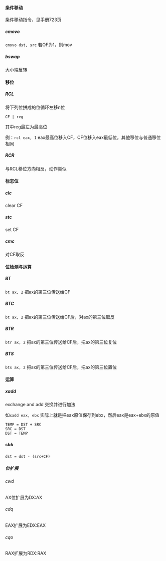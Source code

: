 #### 条件移动

条件移动指令，见手册723页

##### cmovo

`cmovo dst, src`  若OF为1，则mov

##### bswap

大小端反转

#### 移位

##### RCL

将下列位拼成的位循环左移n位

```
CF | reg
```

其中reg最左为最高位

例：`rcl eax, 1`  eax最高位移入CF，CF位移入eax最低位，其他移位与普通移位相同

##### RCR

与RCL移位方向相反，动作类似

#### 标志位

##### clc

clear CF

##### stc

set CF

##### cmc

对CF取反

#### 位检测与运算

##### BT

`bt ax, 2`  把ax的第三位传送给CF

##### BTC

`bt ax, 2`  把ax的第三位传送给CF后，对ax的第三位取反

##### BTR

`btr ax, 2`  把ax的第三位传送给CF后，把ax的第三位复位

##### BTS

`bts ax, 2`  把ax的第三位传送给CF后，把ax的第三位置位

#### 运算

##### xadd

exchange and add 交换并进行加法

如`xadd eax, ebx`  实际上就是把eax原值保存到ebx，然后eax是eax+ebx的原值

```
TEMP = DST + SRC
SRC = DST
DST = TEMP
```

##### sbb

```
dst = dst - (src+CF)
```



##### 位扩展

###### cwd

AX位扩展为DX:AX

###### cdq

EAX扩展为EDX:EAX

###### cqo

RAX扩展为RDX:RAX

